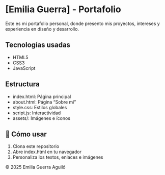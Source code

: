 # [Emilia Guerra] - Portafolio

Este es mi portafolio personal, donde presento mis proyectos, intereses y experiencia en diseño y desarrollo.

## Tecnologías usadas
- HTML5
- CSS3
- JavaScript 

## Estructura
- index.html: Página principal
- about.html: Página “Sobre mí”
- style.css: Estilos globales
- script.js: Interactividad
- assets/: Imágenes e íconos

## 🚀 Cómo usar
1. Clona este repositorio  
2. Abre index.html en tu navegador  
3. Personaliza los textos, enlaces e imágenes

© 2025 Emilia Guerra Aguiló
